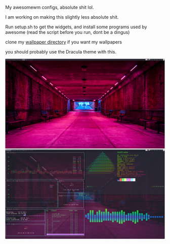 My awesomewm configs, absolute shit lol.

I am working on making this slightly less absolute shit.

Run setup.sh to get the widgets, and install some programs used by awesome (read the script before you run, dont be a dingus)

clone my [wallpaper directory](https://github.com/Flammable-Duck/wallpapers) if you want my wallpapers

you should probably use the Dracula theme with this.

![](https://raw.githubusercontent.com/Flammable-Duck/awesome/main/Screenshot_1.png)
![](https://raw.githubusercontent.com/Flammable-Duck/awesome/main/Screenshot_2.png)

